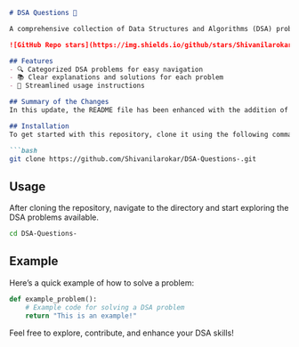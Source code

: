 ```markdown
# DSA Questions 🤖

A comprehensive collection of Data Structures and Algorithms (DSA) problems to help developers and learners practice and enhance their coding skills through a variety of algorithmic challenges.

![GitHub Repo stars](https://img.shields.io/github/stars/Shivanilarokar/DSA-Questions-) ![GitHub forks](https://img.shields.io/github/forks/Shivanilarokar/DSA-Questions-) ![GitHub issues](https://img.shields.io/github/issues/Shivanilarokar/DSA-Questions-)

## Features
- 🔍 Categorized DSA problems for easy navigation
- 📚 Clear explanations and solutions for each problem
- 🚀 Streamlined usage instructions

## Summary of the Changes
In this update, the README file has been enhanced with the addition of a **Features** section to better highlight what the repository offers. The language has been refined for clarity, particularly in the **Installation** and **Usage** sections.

## Installation
To get started with this repository, clone it using the following command:

```bash
git clone https://github.com/Shivanilarokar/DSA-Questions-.git
```

## Usage
After cloning the repository, navigate to the directory and start exploring the DSA problems available.

```bash
cd DSA-Questions-
```

## Example
Here’s a quick example of how to solve a problem:

```python
def example_problem():
    # Example code for solving a DSA problem
    return "This is an example!"
```

Feel free to explore, contribute, and enhance your DSA skills!
```